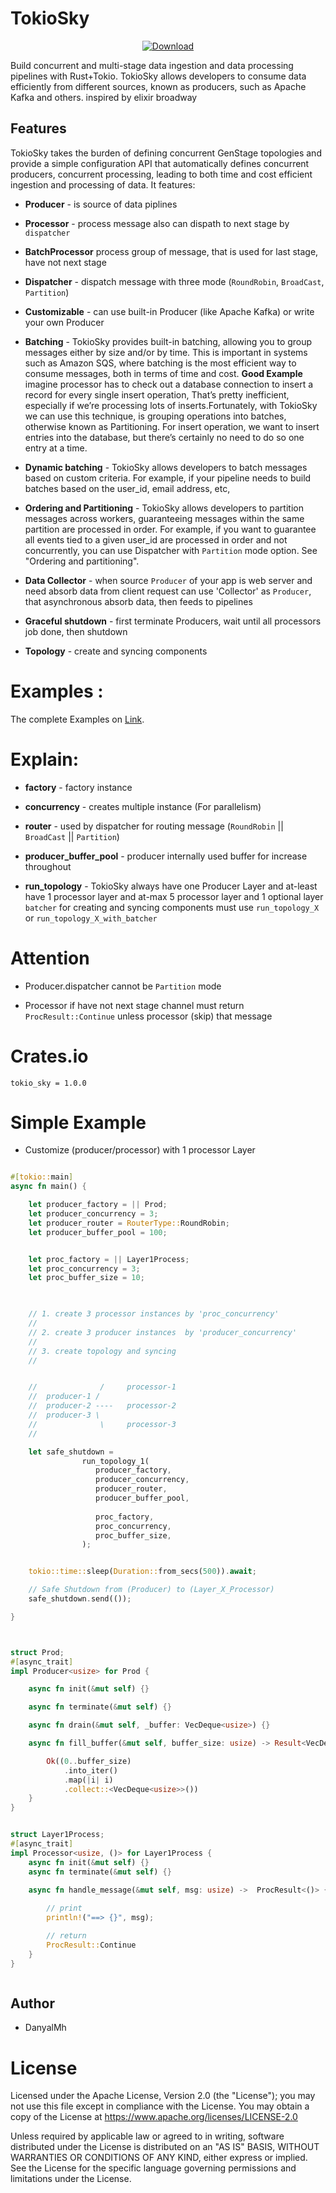 
# TokioSky

<div align="center">

  <!-- Downloads -->
  <a href="https://crates.io/crates/tokio_sky">
    <img src="https://img.shields.io/crates/d/tokio_sky.svg?style=flat-square"
      alt="Download" />
  </a>
</div>



Build concurrent and multi-stage data ingestion and data processing 
pipelines with Rust+Tokio. TokioSky allows developers to consume data efficiently 
from different sources, known as producers, such as Apache Kafka and others. 
inspired by elixir broadway



## Features

TokioSky takes the burden of defining concurrent GenStage topologies and provide 
a simple configuration API that automatically defines concurrent producers, 
concurrent processing, leading to both time and cost efficient 
ingestion and processing of data. It features:

  * **Producer** - is source of data piplines 

  * **Processor** - process message also can dispath to next stage by `dispatcher` 

  * **BatchProcessor** process group of message, that is used for last stage, 
        have not next stage   

  * **Dispatcher** - dispatch message with three mode (`RoundRobin`, `BroadCast`, `Partition`)

  * **Customizable** - can use built-in Producer (like Apache Kafka) or write your own Producer 

  * **Batching** - TokioSky provides built-in batching, allowing you to 
        group messages either by size and/or by time. This is important in systems
        such as Amazon SQS, where batching is the most efficient way to consume messages, 
        both in terms of time and cost. **Good Example**  imagine processor has to check out 
        a database connection to insert a record for every single insert operation, That’s 
        pretty inefficient, especially if we’re processing lots of inserts.Fortunately, 
        with TokioSky we can use this technique, is grouping operations into batches, 
        otherwise known as Partitioning. For insert operation, we want to insert entries 
        into the database, but there’s certainly no need to do so one entry at a time.
  
  * **Dynamic batching** - TokioSky allows developers to batch messages based 
        on custom criteria. For example, if your pipeline needs to build batches 
        based on the user_id, email address, etc, 

  * **Ordering and Partitioning**  - TokioSky allows developers to partition 
        messages across workers, guaranteeing messages within the same partition 
        are processed in order. For example, if you want to guarantee all 
        events tied to a given user_id are processed in order and not concurrently, 
        you can use Dispatcher with  `Partition` mode option. See "Ordering and partitioning".

  * **Data Collector** - when source `Producer` of your app is web server and
        need absorb data from client request can use 'Collector' as `Producer`, 
        that asynchronous absorb data, then feeds to pipelines 

  * **Graceful shutdown** - first terminate Producers, wait until all processors job done, 
        then shutdown
  
  * **Topology** - create and syncing components



# Examples :

The complete Examples on [Link](https://github.com/Rustixir/tokio_sky/tree/main/examples).




# Explain: 

  * **factory** - factory instance 
  
  * **concurrency** - creates multiple instance (For parallelism)  

  * **router** - used by dispatcher for routing message (`RoundRobin` || `BroadCast` || `Partition`)

  * **producer_buffer_pool** - producer internally used buffer for increase throughout

  * **run_topology** - TokioSky always have one Producer Layer
        and at-least have 1 processor layer and at-max 5 processor layer
        and 1 optional layer `batcher` for creating and syncing components 
        must use `run_topology_X` or `run_topology_X_with_batcher` 


# Attention
  
  * Producer.dispatcher cannot be `Partition` mode 
  
  * Processor if have not next stage channel must return `ProcResult::Continue` 
        unless processor (skip) that message  



# Crates.io

```
tokio_sky = 1.0.0
```



# Simple Example 

*   Customize (producer/processor) with 1 processor Layer

```rust

#[tokio::main]
async fn main() {

    let producer_factory = || Prod;
    let producer_concurrency = 3;
    let producer_router = RouterType::RoundRobin;
    let producer_buffer_pool = 100;


    let proc_factory = || Layer1Process;
    let proc_concurrency = 3;
    let proc_buffer_size = 10;

    

    // 1. create 3 processor instances by 'proc_concurrency'
    //
    // 2. create 3 producer instances  by 'producer_concurrency'
    // 
    // 3. create topology and syncing
    //  


    //              /     processor-1 
    //  producer-1 /
    //  producer-2 ----   processor-2
    //  producer-3 \
    //              \     processor-3
    //               

    let safe_shutdown = 
                run_topology_1(
                   producer_factory,
                   producer_concurrency,
                   producer_router,
                   producer_buffer_pool,
                
                   proc_factory,
                   proc_concurrency,
                   proc_buffer_size,
                );


    tokio::time::sleep(Duration::from_secs(500)).await;

    // Safe Shutdown from (Producer) to (Layer_X_Processor)
    safe_shutdown.send(());

}



struct Prod;
#[async_trait]
impl Producer<usize> for Prod {

    async fn init(&mut self) {}

    async fn terminate(&mut self) {}

    async fn drain(&mut self, _buffer: VecDeque<usize>) {}

    async fn fill_buffer(&mut self, buffer_size: usize) -> Result<VecDeque<usize>, Terminate> {

        Ok((0..buffer_size)
            .into_iter()
            .map(|i| i)
            .collect::<VecDeque<usize>>())
    }
} 


struct Layer1Process;
#[async_trait]
impl Processor<usize, ()> for Layer1Process {
    async fn init(&mut self) {}
    async fn terminate(&mut self) {}

    async fn handle_message(&mut self, msg: usize) ->  ProcResult<()> {
        
        // print
        println!("==> {}", msg);

        // return
        ProcResult::Continue
    } 
}



```


## Author
*   DanyalMh


# License

Licensed under the Apache License, Version 2.0 (the "License"); you may not use this file except in compliance with the License. You may obtain a copy of the License at https://www.apache.org/licenses/LICENSE-2.0

Unless required by applicable law or agreed to in writing, software distributed under the License is distributed on an "AS IS" BASIS, WITHOUT WARRANTIES OR CONDITIONS OF ANY KIND, either express or implied. See the License for the specific language governing permissions and limitations under the License.
